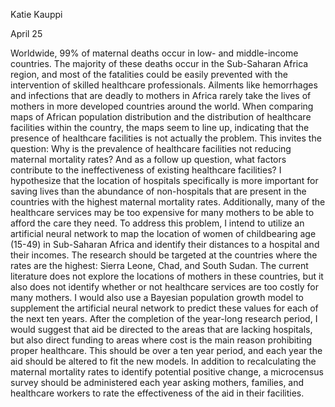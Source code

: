 Katie Kauppi

April 25

Worldwide, 99% of maternal deaths occur in low- and middle-income countries. The majority of these deaths occur in the Sub-Saharan Africa region, and most of the fatalities could be easily prevented with the intervention of skilled healthcare professionals. Ailments like hemorrhages and infections that are deadly to mothers in Africa rarely take the lives of mothers in more developed countries around the world. When comparing maps of African population distribution and the distribution of healthcare facilities within the country, the maps seem to line up, indicating that the presence of healthcare facilities is not actually the problem. This invites the question: Why is the prevalence of healthcare facilities not reducing maternal mortality rates? And as a follow up question, what factors contribute to the ineffectiveness of existing healthcare facilities? I hypothesize that the location of hospitals specifically is more important for saving lives than the abundance of non-hospitals that are present in the countries with the highest maternal mortality rates. Additionally, many of the healthcare services may be too expensive for many mothers to be able to afford the care they need. To address this problem, I intend to utilize an artificial neural network to map the location of women of childbearing age (15-49) in Sub-Saharan Africa and identify their distances to a hospital and their incomes. The research should be targeted at the countries where the rates are the highest: Sierra Leone, Chad, and South Sudan. The current literature does not explore the locations of mothers in these countries, but it also does not identify whether or not healthcare services are too costly for many mothers. I would also use a Bayesian population growth model to supplement the artificial neural network to predict these values for each of the next ten years. After the completion of the year-long research period, I would suggest that aid be directed to the areas that are lacking hospitals, but also direct funding to areas where cost is the main reason prohibiting proper healthcare. This should be over a ten year period, and each year the aid should be altered to fit the new models. In addition to recalculating the maternal mortality rates to identify potential positive change, a microcensus survey should be administered each year asking mothers, families, and healthcare workers to rate the effectiveness of the aid in their facilities.
